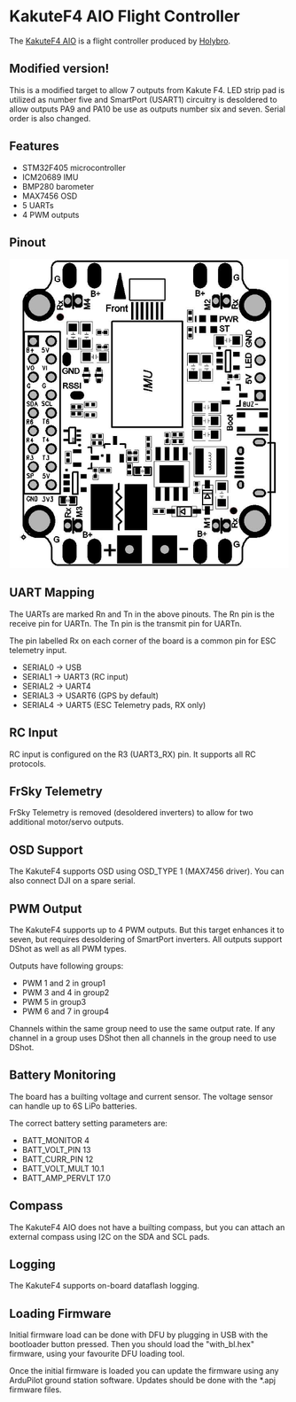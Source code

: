 # KakuteF4 AIO Flight Controller

The [KakuteF4 AIO](http://www.holybro.com/product/47) is a flight controller produced by [Holybro](http://www.holybro.com).

## Modified version!

This is a modified target to allow 7 outputs from Kakute F4.
LED strip pad is utilized as number five and SmartPort (USART1) circuitry is desoldered to allow outputs PA9 and PA10 be use as outputs number six and seven.
Serial order is also changed.

## Features

 - STM32F405 microcontroller
 - ICM20689 IMU
 - BMP280 barometer
 - MAX7456 OSD
 - 5 UARTs
 - 4 PWM outputs

## Pinout

![KakuteF4 Top](kakutef4_top.jpg "KakuteF4Top")

## UART Mapping

The UARTs are marked Rn and Tn in the above pinouts. The Rn pin is the
receive pin for UARTn. The Tn pin is the transmit pin for UARTn.

The pin labelled Rx on each corner of the board is a common pin for
ESC telemetry input.

 - SERIAL0 -> USB
 - SERIAL1 -> UART3 (RC input)
 - SERIAL2 -> UART4
 - SERIAL3 -> USART6 (GPS by default)
 - SERIAL4 -> UART5 (ESC Telemetry pads, RX only)

## RC Input
 
RC input is configured on the R3 (UART3_RX) pin. It supports all RC protocols.
 
## FrSky Telemetry
 
FrSky Telemetry is removed (desoldered inverters) to allow for two additional motor/servo outputs.
  
## OSD Support

The KakuteF4 supports OSD using OSD_TYPE 1 (MAX7456 driver). You can also connect DJI on a spare serial.

## PWM Output

The KakuteF4 supports up to 4 PWM outputs. But this target enhances it to seven, but requires desoldering of SmartPort inverters.
All outputs support DShot as well as all PWM types. 

Outputs have following groups:

 - PWM 1 and 2 in group1
 - PWM 3 and 4 in group2
 - PWM 5 in group3
 - PWM 6 and 7 in group4

Channels within the same group need to use the same output rate. If
any channel in a group uses DShot then all channels in the group need
to use DShot.

## Battery Monitoring

The board has a builting voltage and current sensor. The voltage
sensor can handle up to 6S LiPo batteries.

The correct battery setting parameters are:

 - BATT_MONITOR 4
 - BATT_VOLT_PIN 13
 - BATT_CURR_PIN 12
 - BATT_VOLT_MULT 10.1
 - BATT_AMP_PERVLT 17.0

## Compass

The KakuteF4 AIO does not have a builting compass, but you can attach an external compass using I2C on the SDA and SCL pads.

## Logging

The KakuteF4 supports on-board dataflash logging.

## Loading Firmware

Initial firmware load can be done with DFU by plugging in USB with the
bootloader button pressed. Then you should load the "with_bl.hex"
firmware, using your favourite DFU loading tool.

Once the initial firmware is loaded you can update the firmware using
any ArduPilot ground station software. Updates should be done with the
*.apj firmware files.

